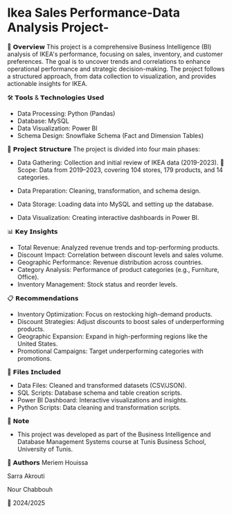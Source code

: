 # Ikea Sales Performance-Data Analysis Project-
📌 𝗢𝘃𝗲𝗿𝘃𝗶𝗲𝘄
This project is a comprehensive Business Intelligence (BI) analysis of IKEA's performance, focusing on sales, inventory, and customer preferences. The goal is to uncover trends and correlations to enhance operational performance and strategic decision-making. The project follows a structured approach, from data collection to visualization, and provides actionable insights for IKEA.

🛠️ 𝗧𝗼𝗼𝗹𝘀 & 𝗧𝗲𝗰𝗵𝗻𝗼𝗹𝗼𝗴𝗶𝗲𝘀 𝗨𝘀𝗲𝗱
* Data Processing: Python (Pandas)
* Database: MySQL
* Data Visualization: Power BI
* Schema Design: Snowflake Schema (Fact and Dimension Tables)

📂 𝗣𝗿𝗼𝗷𝗲𝗰𝘁 𝗦𝘁𝗿𝘂𝗰𝘁𝘂𝗿𝗲
The project is divided into four main phases:

* Data Gathering: Collection and initial review of IKEA data (2019-2023).
   🔹 Scope: Data from 2019–2023, covering 104 stores, 179 products, and 14 categories.
* Data Preparation: Cleaning, transformation, and schema design.

* Data Storage: Loading data into MySQL and setting up the database.

* Data Visualization: Creating interactive dashboards in Power BI.

📊 𝗞𝗲𝘆 𝗜𝗻𝘀𝗶𝗴𝗵𝘁𝘀
* Total Revenue: Analyzed revenue trends and top-performing products.
* Discount Impact: Correlation between discount levels and sales volume.
* Geographic Performance: Revenue distribution across countries.
* Category Analysis: Performance of product categories (e.g., Furniture, Office).
* Inventory Management: Stock status and reorder levels.

📋 𝗥𝗲𝗰𝗼𝗺𝗺𝗲𝗻𝗱𝗮𝘁𝗶𝗼𝗻𝘀
* Inventory Optimization: Focus on restocking high-demand products.
* Discount Strategies: Adjust discounts to boost sales of underperforming products.
* Geographic Expansion: Expand in high-performing regions like the United States.
* Promotional Campaigns: Target underperforming categories with promotions.

📁 𝗙𝗶𝗹𝗲𝘀 𝗜𝗻𝗰𝗹𝘂𝗱𝗲𝗱
* Data Files: Cleaned and transformed datasets (CSV/JSON).
* SQL Scripts: Database schema and table creation scripts.
* Power BI Dashboard: Interactive visualizations and insights.
* Python Scripts: Data cleaning and transformation scripts.

📝 𝗡𝗼𝘁𝗲
* This project was developed as part of the Business Intelligence and Database Management Systems course at Tunis Business School, University of Tunis.

👥 𝗔𝘂𝘁𝗵𝗼𝗿𝘀
Meriem Houissa

Sarra Akrouti

Nour Chabbouh

📅 2024/2025
